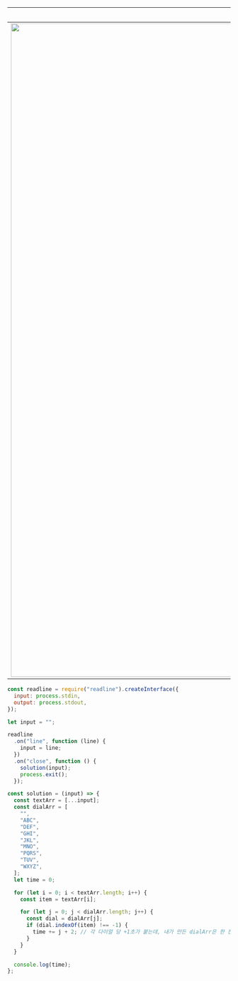 |문제|
|:--:|
|<img width="1471" alt="스크린샷 2023-11-13 오후 7 25 02" src="https://github.com/JJongsKim/algorithm/assets/81777778/fba1195f-569c-4301-9c1a-6462f41797c9">|

```javascript
const readline = require("readline").createInterface({
  input: process.stdin,
  output: process.stdout,
});

let input = "";

readline
  .on("line", function (line) {
    input = line;
  })
  .on("close", function () {
    solution(input);
    process.exit();
  });

const solution = (input) => {
  const textArr = [...input];
  const dialArr = [
    "",
    "ABC",
    "DEF",
    "GHI",
    "JKL",
    "MNO",
    "PQRS",
    "TUV",
    "WXYZ",
  ];
  let time = 0;

  for (let i = 0; i < textArr.length; i++) {
    const item = textArr[i];

    for (let j = 0; j < dialArr.length; j++) {
      const dial = dialArr[j];
      if (dial.indexOf(item) !== -1) {
        time += j + 2; // 각 다이얼 당 +1초가 붙는데, 내가 만든 dialArr은 한 칸 더 적게 시작해서 각 인덱스당 +2를 해줘야함
      }
    }
  }

  console.log(time);
};
```
